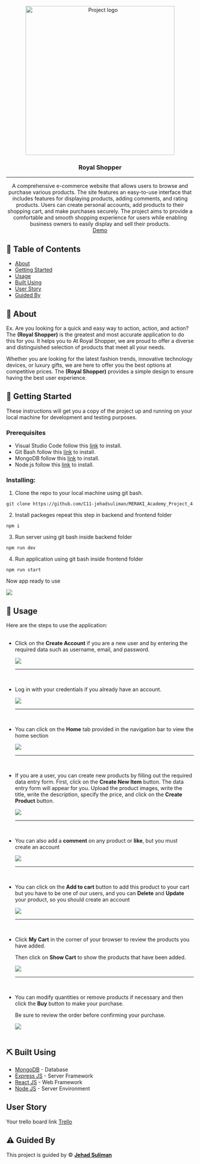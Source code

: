 <p align="center">
<a href="https://www.meraki-academy.org" target="_blank" rel="noopener noreferrer">
 <img width="400px" height="400px" wi src="../MERAKI_Academy_Project_4/frontend/public/logo.png" alt="Project logo">
 </a>
</p>

<h3 align="center">Royal Shopper
</h3>

---

<p align="center">  A comprehensive e-commerce website that allows users to browse and purchase various products. The site features an easy-to-use interface that includes features for displaying products, adding comments, and rating products. Users can create personal accounts, add products to their shopping cart, and make purchases securely. The project aims to provide a comfortable and smooth shopping experience for users while enabling business owners to easily display and sell their products.
    <br> 
<a href='http://localhost:3000/'>Demo</a>
    <br> 
</p>


## 📝 Table of Contents

- [About](#about)
- [Getting Started](#getting_started)
- [Usage](#usage)
- [Built Using](#built_using)
- [User Story](#user_story)
- [Guided By](#guided_by)

## 🧐 About <a id="about" name = "about"></a>


Ex. Are you looking for a quick and easy way to action, action, and action? The **(Royal Shopper)** is the greatest and most accurate application to do this for you. It helps you to At Royal Shopper, we are proud to offer a diverse and distinguished selection of products that meet all your needs.

 Whether you are looking for the latest fashion trends, innovative technology devices, or luxury gifts, we are here to offer you the best options at competitive prices. The **(Royal Shopper)** provides a simple design to ensure having the best user experience.

## 🏁 Getting Started <a id="getting_started" name = "getting_started"></a>

These instructions will get you a copy of the project up and running on your local machine for development and testing purposes.

### Prerequisites

- Visual Studio Code follow this <a href='https://code.visualstudio.com/download'>link</a> to install.
- Git Bash follow this <a href='https://git-scm.com/downloads'>link</a> to install.
- MongoDB follow this <a href='https://www.mongodb.com/docs/manual/installation/'>link</a> to install.
- Node.js follow this <a href='https://nodejs.org/en/download/prebuilt-installer'>link</a> to install.

### Installing:

1. Clone the repo to your local machine using git bash.

```
git clone https://github.com/C11-jehadsuliman/MERAKI_Academy_Project_4
```

2. Install packeges repeat this step in backend and frontend folder

```
npm i
```

3. Run server using git bash inside backend folder

```
npm run dev
```

4. Run application using git bash inside frontend folder

```
npm run start
```

Now app ready to use

<img src="../MERAKI_Academy_Project_4/frontend/public/app.png">

## 🎈 Usage <a id="usage" name="usage"></a>


Here are the steps to use the application:
<br />
<br />

- Click on the **Create Account** if you are a new user and by entering the required data such as username, email, and password.

    <img src="../MERAKI_Academy_Project_4/frontend/public/register.png" />
    <hr />
    <br />
    
- Log in with your credentials if you already have an account.

    <img src="../MERAKI_Academy_Project_4/frontend/public/Login.png" />
    <hr />
    <br />

- You can click on the **Home** tab provided in the navigation bar to view the home section

    <img src="../MERAKI_Academy_Project_4/frontend/public/allItems.png" />    
    <hr />
    <br />

- If you are a user, you can create new products by filling out the required data entry form.
First, click on the **Create New Item** button. The data entry form will appear for you. Upload the product images, write the title, write the description, specify the price, and click on the **Create Product** button.

    <img src="../MERAKI_Academy_Project_4/frontend/public/CreateProduct.png" />
    <hr />
    <br />

- You can also add a **comment** on any product or **like**, but you must create an account

    <img src="../MERAKI_Academy_Project_4/frontend/public/comment.png" />
    <hr />
    <br />
- You can click on the **Add to cart** button to add this product to your cart but you have to be one of our users, and you can **Delete** and **Update** your product, so you should create an account

    <img src="../MERAKI_Academy_Project_4/frontend/public/addToCart.png" />
    <hr />
    <br />
- Click **My Cart** in the corner of your browser to review the products you have added.

    Then click on **Show Cart** to show the products that have been added.

    <img src="../MERAKI_Academy_Project_4/frontend/public/cart.png" />
    <hr />
    <br />

- 
    You can modify quantities or remove products if necessary and then click the **Buy** button to make your purchase.

    Be sure to review the order before confirming your purchase.

    <img src="../MERAKI_Academy_Project_4/frontend/public/buy.png" />
    <br />
    <br />

## ⛏️ Built Using <a id="built_using" name = "built_using"></a>

- [MongoDB](https://www.mongodb.com/) - Database
- [Express JS](https://expressjs.com/) - Server Framework
- [React JS](https://https://reactjs.org/) - Web Framework
- [Node JS](https://nodejs.org/en/) - Server Environment

## User Story <a id="user_story" name = "#user_story"></a>

Your trello board link
<a href='https://trello.com/b/WCFzjbNz/project-4'>Trello</a>
<br />

## ⚠️ Guided By <a id="guided_by" name = "guided_by"></a>

This project is guided by ©️ **[Jehad Suliman](https://github.com/jehadsuliman)**
